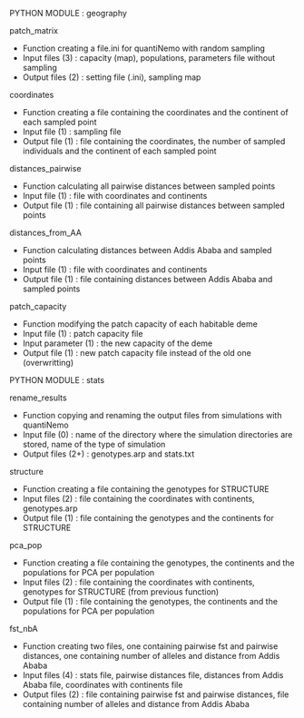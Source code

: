 PYTHON MODULE : geography

patch_matrix
- Function creating a file.ini for quantiNemo with random sampling
- Input files (3) : capacity (map), populations, parameters file without sampling
- Output files (2) : setting file (.ini), sampling map

coordinates
- Function creating a file containing the coordinates and the continent of each sampled point
- Input file (1) : sampling file
- Output file (1) : file containing the coordinates, the number of sampled individuals and the continent of each sampled point

distances_pairwise
- Function calculating all pairwise distances between sampled points
- Input file (1) : file with coordinates and continents 
- Output file (1) : file containing all pairwise distances between sampled points

distances_from_AA
- Function calculating distances between Addis Ababa and sampled points
- Input file (1) : file with coordinates and continents
- Output file (1) : file containing distances between Addis Ababa and sampled points

patch_capacity
- Function modifying the patch capacity of each habitable deme
- Input file (1) : patch capacity file
- Input parameter (1) : the new capacity of the deme
- Output file (1) : new patch capacity file instead of the old one (overwritting) 


PYTHON MODULE : stats

rename_results
- Function copying and renaming the output files from simulations with quantiNemo
- Input file (0) : name of the directory where the simulation directories are stored, name of the type of simulation
- Output files (2+) : genotypes.arp and stats.txt

structure
- Function creating a file containing the genotypes for STRUCTURE
- Input files (2) : file containing the coordinates with continents, genotypes.arp
- Output file (1) : file containing the genotypes and the continents for STRUCTURE

pca_pop
- Function creating a file containing the genotypes, the continents and the populations for PCA per population
- Input files (2) : file containing the coordinates with continents, genotypes for STRUCTURE (from previous function)
- Output file (1) : file containing the genotypes, the continents and the populations for PCA per population

fst_nbA
- Function creating two files, one containing pairwise fst and pairwise distances, one containing number of alleles and distance from Addis Ababa
- Input files (4) : stats file, pairwise distances file, distances from Addis Ababa file, coordinates with continents file
- Output files (2) : file containing pairwise fst and pairwise distances, file containing number of alleles and distance from Addis Ababa

